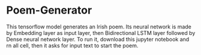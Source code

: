# Poem-Generator
This tensorflow model generates an Irish poem. Its neural network is made by Embedding layer as input layer, then Bidirectional LSTM layer followed by Dense neural network layer.
To run it, download this jupyter notebook and rn all cell, then it asks for input text to start the poem.
